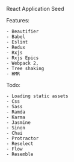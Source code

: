 React Application Seed


Features:

	- Beautifier
	- Babel
	- Eslint
	- Redux
	- Rxjs
	- Rxjs Epics
	- Webpack 2,
	- Tree shaking
	- HMR

Todo:

	- Loading static assets
	- Css
	- Sass
	- Ramda
	- Karma
	- Jasmine
	- Sinon
	- Chai
	- Protractor
	- Reselect
	- Flow
	- Resemble